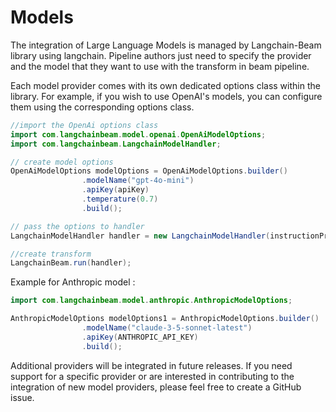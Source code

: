 # Models

The integration of Large Language Models is managed by Langchain-Beam library using langchain. Pipeline authors just need to specify the provider and the model that they want to use with the
transform in beam pipeline.

Each model provider comes with its own dedicated options class within the library. For example, if you wish to use OpenAI's models, you can configure them using the corresponding options class.

```java
//import the OpenAi options class
import com.langchainbeam.model.openai.OpenAiModelOptions;
import com.langchainbeam.LangchainModelHandler;

// create model options
OpenAiModelOptions modelOptions = OpenAiModelOptions.builder()
                .modelName("gpt-4o-mini")
                .apiKey(apiKey)
                .temperature(0.7)
                .build();

// pass the options to handler
LangchainModelHandler handler = new LangchainModelHandler(instructionPrompt, modelOptions);

//create transform
LangchainBeam.run(handler);
```

Example for Anthropic model :

```java
import com.langchainbeam.model.anthropic.AnthropicModelOptions;

AnthropicModelOptions modelOptions1 = AnthropicModelOptions.builder()
                .modelName("claude-3-5-sonnet-latest")
                .apiKey(ANTHROPIC_API_KEY)
                .build();
```

Additional providers will be integrated in future releases. If you need support for a specific provider or are interested in contributing to the integration of new model providers, please feel free to create a GitHub issue.
